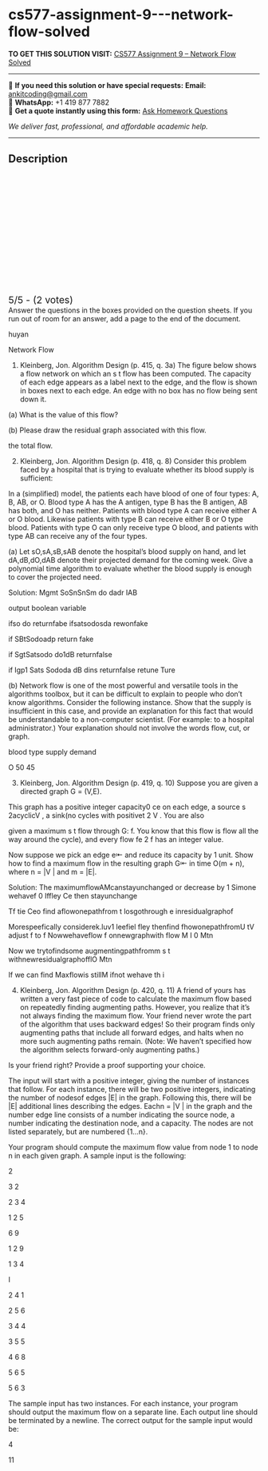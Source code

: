 # cs577-assignment-9---network-flow-solved
**TO GET THIS SOLUTION VISIT:** [CS577 Assignment 9 – Network Flow Solved](https://www.ankitcodinghub.com/product/cs577-solved-9/)


---

📩 **If you need this solution or have special requests:** **Email:** ankitcoding@gmail.com  
📱 **WhatsApp:** +1 419 877 7882  
📄 **Get a quote instantly using this form:** [Ask Homework Questions](https://www.ankitcodinghub.com/services/ask-homework-questions/)

*We deliver fast, professional, and affordable academic help.*

---

<h2>Description</h2>



<div class="kk-star-ratings kksr-auto kksr-align-center kksr-valign-top" data-payload="{&quot;align&quot;:&quot;center&quot;,&quot;id&quot;:&quot;120370&quot;,&quot;slug&quot;:&quot;default&quot;,&quot;valign&quot;:&quot;top&quot;,&quot;ignore&quot;:&quot;&quot;,&quot;reference&quot;:&quot;auto&quot;,&quot;class&quot;:&quot;&quot;,&quot;count&quot;:&quot;2&quot;,&quot;legendonly&quot;:&quot;&quot;,&quot;readonly&quot;:&quot;&quot;,&quot;score&quot;:&quot;5&quot;,&quot;starsonly&quot;:&quot;&quot;,&quot;best&quot;:&quot;5&quot;,&quot;gap&quot;:&quot;4&quot;,&quot;greet&quot;:&quot;Rate this product&quot;,&quot;legend&quot;:&quot;5\/5 - (2 votes)&quot;,&quot;size&quot;:&quot;24&quot;,&quot;title&quot;:&quot;CS577 Assignment 9 – Network Flow Solved&quot;,&quot;width&quot;:&quot;138&quot;,&quot;_legend&quot;:&quot;{score}\/{best} - ({count} {votes})&quot;,&quot;font_factor&quot;:&quot;1.25&quot;}">

<div class="kksr-stars">

<div class="kksr-stars-inactive">
            <div class="kksr-star" data-star="1" style="padding-right: 4px">


<div class="kksr-icon" style="width: 24px; height: 24px;"></div>
        </div>
            <div class="kksr-star" data-star="2" style="padding-right: 4px">


<div class="kksr-icon" style="width: 24px; height: 24px;"></div>
        </div>
            <div class="kksr-star" data-star="3" style="padding-right: 4px">


<div class="kksr-icon" style="width: 24px; height: 24px;"></div>
        </div>
            <div class="kksr-star" data-star="4" style="padding-right: 4px">


<div class="kksr-icon" style="width: 24px; height: 24px;"></div>
        </div>
            <div class="kksr-star" data-star="5" style="padding-right: 4px">


<div class="kksr-icon" style="width: 24px; height: 24px;"></div>
        </div>
    </div>

<div class="kksr-stars-active" style="width: 138px;">
            <div class="kksr-star" style="padding-right: 4px">


<div class="kksr-icon" style="width: 24px; height: 24px;"></div>
        </div>
            <div class="kksr-star" style="padding-right: 4px">


<div class="kksr-icon" style="width: 24px; height: 24px;"></div>
        </div>
            <div class="kksr-star" style="padding-right: 4px">


<div class="kksr-icon" style="width: 24px; height: 24px;"></div>
        </div>
            <div class="kksr-star" style="padding-right: 4px">


<div class="kksr-icon" style="width: 24px; height: 24px;"></div>
        </div>
            <div class="kksr-star" style="padding-right: 4px">


<div class="kksr-icon" style="width: 24px; height: 24px;"></div>
        </div>
    </div>
</div>


<div class="kksr-legend" style="font-size: 19.2px;">
            5/5 - (2 votes)    </div>
    </div>
Answer the questions in the boxes provided on the question sheets. If you run out of room for an answer, add a page to the end of the document.

huyan

Network Flow

1. Kleinberg, Jon. Algorithm Design (p. 415, q. 3a) The figure below shows a flow network on which an s t flow has been computed. The capacity of each edge appears as a label next to the edge, and the flow is shown in boxes next to each edge. An edge with no box has no flow being sent down it.

(a) What is the value of this flow?

(b) Please draw the residual graph associated with this flow.

the total flow.

2. Kleinberg, Jon. Algorithm Design (p. 418, q. 8) Consider this problem faced by a hospital that is trying to evaluate whether its blood supply is sufficient:

In a (simplified) model, the patients each have blood of one of four types: A, B, AB, or O. Blood type A has the A antigen, type B has the B antigen, AB has both, and O has neither. Patients with blood type A can receive either A or O blood. Likewise patients with type B can receive either B or O type blood. Patients with type O can only receive type O blood, and patients with type AB can receive any of the four types.

(a) Let sO,sA,sB,sAB denote the hospital’s blood supply on hand, and let dA,dB,dO,dAB denote their projected demand for the coming week. Give a polynomial time algorithm to evaluate whether the blood supply is enough to cover the projected need.

Solution: Mgmt SoSnSnSm do dadr IAB

output boolean variable

ifso do returnfabe ifsatsodosda rewonfake

if SBtSodoadp return fake

if SgtSatsodo do1dB returnfalse

if Igp1 Sats Sododa dB dins returnfalse retune Ture

(b) Network flow is one of the most powerful and versatile tools in the algorithms toolbox, but it can be difficult to explain to people who don’t know algorithms. Consider the following instance. Show that the supply is insufficient in this case, and provide an explanation for this fact that would be understandable to a non-computer scientist. (For example: to a hospital administrator.) Your explanation should not involve the words flow, cut, or graph.

blood type supply demand

O 50 45

3. Kleinberg, Jon. Algorithm Design (p. 419, q. 10) Suppose you are given a directed graph G = (V,E).

This graph has a positive integer capacity0 ce on each edge, a source s 2acyclicV , a sink(no cycles with positivet 2 V . You are also

given a maximum s t flow through G: f. You know that this flow is flow all the way around the cycle), and every flow fe 2 f has an integer value.

Now suppose we pick an edge e⇤ and reduce its capacity by 1 unit. Show how to find a maximum flow in the resulting graph G⇤ in time O(m + n), where n = |V | and m = |E|.

Solution: The maximumflowAMcanstayunchanged or decrease by 1 Simone wehavef 0 Iffley Ce then stayunchange

Tf tie Ceo find aflowonepathfrom t losgothrough e inresidualgraphof

Morespeefically considerek.luv1 leefiel fley thenfind fhowonepathfromU tV adjust f to f Nowwehaveflow f onnewgraphwith flow M I 0 Mtn

Now we trytofindsome augmentingpathfromm s t withnewresidualgraphofflO Mtn

If we can find Maxflowis stillM ifnot wehave th i

4. Kleinberg, Jon. Algorithm Design (p. 420, q. 11) A friend of yours has written a very fast piece of code to calculate the maximum flow based on repeatedly finding augmenting paths. However, you realize that it’s not always finding the maximum flow. Your friend never wrote the part of the algorithm that uses backward edges! So their program finds only augmenting paths that include all forward edges, and halts when no more such augmenting paths remain. (Note: We haven’t specified how the algorithm selects forward-only augmenting paths.)

Is your friend right? Provide a proof supporting your choice.

The input will start with a positive integer, giving the number of instances that follow. For each instance, there will be two positive integers, indicating the number of nodesof edges |E| in the graph. Following this, there will be |E| additional lines describing the edges. Eachn = |V | in the graph and the number edge line consists of a number indicating the source node, a number indicating the destination node, and a capacity. The nodes are not listed separately, but are numbered {1…n}.

Your program should compute the maximum flow value from node 1 to node n in each given graph. A sample input is the following:

2

3 2

2 3 4

1 2 5

6 9

1 2 9

1 3 4

I

2 4 1

2 5 6

3 4 4

3 5 5

4 6 8

5 6 5

5 6 3

The sample input has two instances. For each instance, your program should output the maximum flow on a separate line. Each output line should be terminated by a newline. The correct output for the sample input would be:

4

11
